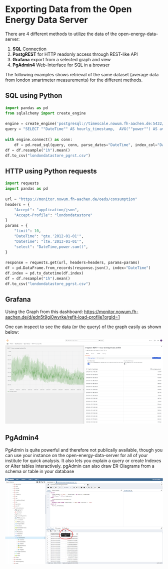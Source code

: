 # Exporting Data from the Open Energy Data Server

There are 4 different methods to utilize the data of the open-energy-data-server:

1. **SQL** Connection
2. **PostgREST** for HTTP readonly access through REST-like API
3. **Grafana** export from a selected graph and view
4. **PgAdmin4** Web-Interface for SQL in a browser

The following examples shows retrieval of the same dataset (average data from london smartmeter measurements) for the different methods.

## SQL using Python

```python
import pandas as pd
from sqlalchemy import create_engine

engine = create_engine('postgresql://timescale.nowum.fh-aachen.de:5432/opendata?search_path=londondatastore')
query = "SELECT ""DateTime"" AS hourly_timestamp,  AVG(""power"") AS average_power FROM consumption WHERE DateTime >= '2012-01-01' AND DateTime <= '2013-01-01' LIMIT 10"

with engine.connect() as conn:
    df = pd.read_sql(query, conn, parse_dates="DateTime", index_col="DateTime")
df = df.resample("1h").mean()
df.to_csv("londondatastore_pgrst.csv")
```

## HTTP using Python requests

```python
import requests
import pandas as pd

url = "https://monitor.nowum.fh-aachen.de/oeds/consumption"
headers = {
    "Accept": "application/json",
    "Accept-Profile": "londondatastore"
}
params = {
    "limit": 10,
    "DateTime": "gte.'2012-01-01'",
    "DateTime": "lte.'2013-01-01'",
    "select": "DateTime,power.sum()",
}

response = requests.get(url, headers=headers, params=params)
df = pd.DataFrame.from_records(response.json(), index="DateTime")
df.index = pd.to_datetime(df.index)
df = df.resample("1h").mean()
df.to_csv("londondatastore_pgrst.csv")
```

## Grafana

Using the Graph from this dashboard: https://monitor.nowum.fh-aachen.de/d/edn5t9gi0wyrke/refit-load-profile?orgId=1

One can inspect to see the data (or the query) of the graph easily as shown below:

![Grafana Export](./media/grafana_export.png)


## PgAdmin4

PgAdmin is quite powerful and therefore not publically available, though you can use your instance on the open-energy-data-server for all of your institute for quick analysis.
It also lets you explain a query or create Indexes or Alter tables interactively.
pgAdmin can also draw ER-Diagrams from a schema or table in your database

![pgAdmin Export](./media/pgadmin_export.png)